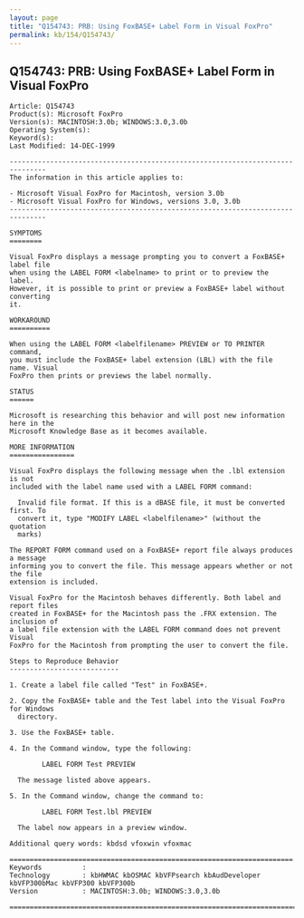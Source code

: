 ```yaml
---
layout: page
title: "Q154743: PRB: Using FoxBASE+ Label Form in Visual FoxPro"
permalink: kb/154/Q154743/
---
```


## Q154743: PRB: Using FoxBASE+ Label Form in Visual FoxPro

	Article: Q154743
	Product(s): Microsoft FoxPro
	Version(s): MACINTOSH:3.0b; WINDOWS:3.0,3.0b
	Operating System(s): 
	Keyword(s): 
	Last Modified: 14-DEC-1999
	
	-------------------------------------------------------------------------------
	The information in this article applies to:
	
	- Microsoft Visual FoxPro for Macintosh, version 3.0b 
	- Microsoft Visual FoxPro for Windows, versions 3.0, 3.0b 
	-------------------------------------------------------------------------------
	
	SYMPTOMS
	========
	
	Visual FoxPro displays a message prompting you to convert a FoxBASE+ label file
	when using the LABEL FORM <labelname> to print or to preview the label.
	However, it is possible to print or preview a FoxBASE+ label without converting
	it.
	
	WORKAROUND
	==========
	
	When using the LABEL FORM <labelfilename> PREVIEW or TO PRINTER command,
	you must include the FoxBASE+ label extension (LBL) with the file name. Visual
	FoxPro then prints or previews the label normally.
	
	STATUS
	======
	
	Microsoft is researching this behavior and will post new information here in the
	Microsoft Knowledge Base as it becomes available.
	
	MORE INFORMATION
	================
	
	Visual FoxPro displays the following message when the .lbl extension is not
	included with the label name used with a LABEL FORM command:
	
	  Invalid file format. If this is a dBASE file, it must be converted first. To
	  convert it, type "MODIFY LABEL <labelfilename>" (without the quotation
	  marks)
	
	The REPORT FORM command used on a FoxBASE+ report file always produces a message
	informing you to convert the file. This message appears whether or not the file
	extension is included.
	
	Visual FoxPro for the Macintosh behaves differently. Both label and report files
	created in FoxBASE+ for the Macintosh pass the .FRX extension. The inclusion of
	a label file extension with the LABEL FORM command does not prevent Visual
	FoxPro for the Macintosh from prompting the user to convert the file.
	
	Steps to Reproduce Behavior
	---------------------------
	
	1. Create a label file called "Test" in FoxBASE+.
	
	2. Copy the FoxBASE+ table and the Test label into the Visual FoxPro for Windows
	  directory.
	
	3. Use the FoxBASE+ table.
	
	4. In the Command window, type the following:
	
	        LABEL FORM Test PREVIEW
	
	  The message listed above appears.
	
	5. In the Command window, change the command to:
	
	        LABEL FORM Test.lbl PREVIEW
	
	  The label now appears in a preview window.
	
	Additional query words: kbdsd vfoxwin vfoxmac
	
	======================================================================
	Keywords          :  
	Technology        : kbHWMAC kbOSMAC kbVFPsearch kbAudDeveloper kbVFP300bMac kbVFP300 kbVFP300b
	Version           : MACINTOSH:3.0b; WINDOWS:3.0,3.0b
	
	=============================================================================
	
